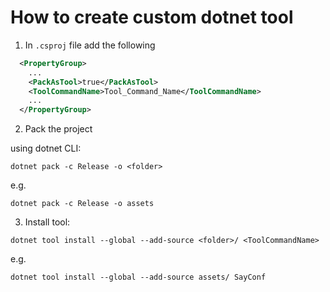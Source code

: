 # How to create custom dotnet tool

1. In `.csproj` file
add the following

```xml
  <PropertyGroup>
    ...
    <PackAsTool>true</PackAsTool>
    <ToolCommandName>Tool_Command_Name</ToolCommandName>
    ...
  </PropertyGroup>
```

2. Pack the project

using dotnet CLI: 
```
dotnet pack -c Release -o <folder>
```

e.g.
```
dotnet pack -c Release -o assets
```

3. Install tool:

```
dotnet tool install --global --add-source <folder>/ <ToolCommandName>
```
e.g.
```
dotnet tool install --global --add-source assets/ SayConf
```

